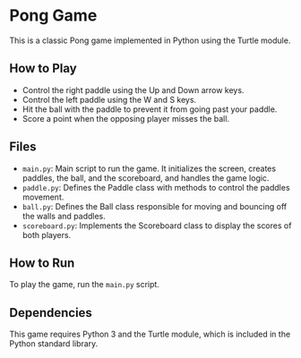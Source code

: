 # Pong Game

This is a classic Pong game implemented in Python using the Turtle module.

## How to Play
- Control the right paddle using the Up and Down arrow keys.
- Control the left paddle using the W and S keys.
- Hit the ball with the paddle to prevent it from going past your paddle.
- Score a point when the opposing player misses the ball.

## Files
- `main.py`: Main script to run the game. It initializes the screen, creates paddles, the ball, and the scoreboard, and handles the game logic.
- `paddle.py`: Defines the Paddle class with methods to control the paddles movement.
- `ball.py`: Defines the Ball class responsible for moving and bouncing off the walls and paddles.
- `scoreboard.py`: Implements the Scoreboard class to display the scores of both players.

## How to Run
To play the game, run the `main.py` script.


## Dependencies
This game requires Python 3 and the Turtle module, which is included in the Python standard library.
